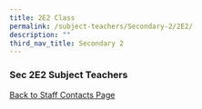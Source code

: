 ```yaml
---
title: 2E2 Class
permalink: /subject-teachers/Secondary-2/2E2/
description: ""
third_nav_title: Secondary 2
---
```

### Sec 2E2 Subject Teachers

 
 
[Back to Staff Contacts Page](https://staging.d1w3gt6qa53vq2.amplifyapp.com/about-us/school-staff-contacts/)